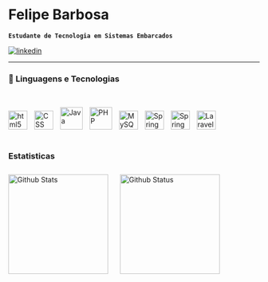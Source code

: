 
# Felipe Barbosa

**`Estudante de Tecnologia em Sistemas Embarcados`**
<p align="left">
    <a href="https://www.linkedin.com/in/felipe-barbosa-bbsnxt/" target="_blank">
        <img alt="linkedin" title="Meu linkedin!" src="https://img.shields.io/badge/LinkedIn-0077B5?style=for-the-badge&logo=linkedin&logoColor=white"/>
    </a> 
</p>

<hr>

### 🤖 Linguagens e Tecnologias

<br/>

<img 
    algin="left"
    alt="html5"
    title="html5"
    width="38px"
    style="padding-right: 10px"
    src="https://cdn.jsdelivr.net/gh/devicons/devicon@latest/icons/html5/html5-original.svg" 
/>
<img 
    algin="left"
    alt="CSS"
    title="CSS"
    width="38px"
    style="padding-right: 10px"
    src="https://cdn.jsdelivr.net/gh/devicons/devicon@latest/icons/css3/css3-original.svg"    
/>
<img
    algin="left"
    alt="Java"
    title="Java"
    width="45px"
    style="padding-right: 10px"
    src="https://cdn.jsdelivr.net/gh/devicons/devicon@latest/icons/java/java-original.svg" 
/>
<img 
    algin="left"
    alt="PHP"
    title="PHP"
    width="45px"
    style="padding-right: 10px"
    src="https://cdn.jsdelivr.net/gh/devicons/devicon@latest/icons/php/php-original.svg"    
/>
<img 
    algin="left"
    alt="MySQL"
    title="MySQL"
    width="38px"
    style="padding-right: 10px"
    src="https://cdn.jsdelivr.net/gh/devicons/devicon@latest/icons/mysql/mysql-original.svg"    
/>
<img 
    algin="left"
    alt="Spring"
    title="Spring"
    width="38px"
    style="padding-right: 10px"
    src="https://cdn.jsdelivr.net/gh/devicons/devicon@latest/icons/spring/spring-original.svg"    
/>
<img 
    algin="left"
    alt="Spring"
    title="Spring"
    width="38px"
    style="padding-right: 10px"
    src="https://cdn.jsdelivr.net/gh/devicons/devicon@latest/icons/laravel/laravel-original.svg"    
/>
<img 
    algin="left"
    alt="Laravel"
    title="Laravel"
    width="38px"
    style="padding-right: 10px"
    src="https://cdn.jsdelivr.net/gh/devicons/devicon@latest/icons/git/git-original.svg"    
/>          
<br/>

### Estatisticas

<img 
    algin="left"
    alt="Github Stats"
    height="200"
    style="padding-right: 10px;"
    src="https://github-readme-stats.vercel.app/api?username=felipeBarbosanxt&theme=dracula&include_all_commits=true"    
/> 
<img 
    algin="left"
    alt="Github Status"
    height="200"
    style="margin-left: 10px; padding-top: 10px"
    src="https://github-readme-stats.vercel.app/api/top-langs/?username=felipeBarbosanxt&theme=dracula&layout=compact&custom_title=Tecnologias&langs_count=6"    
/> 
